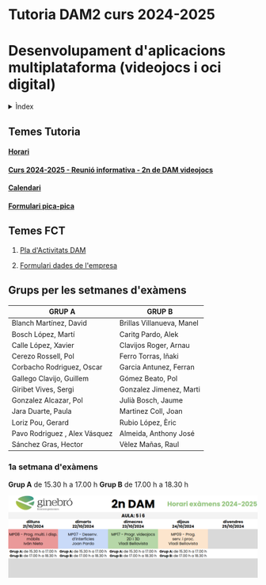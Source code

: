 # Tutoria DAM2 curs 2024-2025

# Desenvolupament d'aplicacions multiplataforma (videojocs i oci digital)

<details><summary>Ìndex</summary>
<hr>

### **1.** [Temes tutoria](#temes-tutoria)

### **2.** [Temes FCT](#temes-fct)

### **3.** [Grups per les setmanes d'exàmens](#grups-per-les-setmanes-dexàmens)

#### &nbsp;&nbsp;&nbsp;&nbsp;&nbsp;&nbsp;  **3.1.** [1a setmana d'exàmens](#1a-setmana-dexàmens)

<hr>
</details>

## Temes Tutoria

#### [Horari](./horari-dam2-2024-2025.pdf)

#### [Curs 2024-2025 - Reunió informativa - 2n de DAM videojocs](./reunio-families-dam2-curs-2024-2025.pdf)

#### [Calendari](https://calendar.google.com/calendar/embed?src=c_0fdb75ac4a12020449ceee819dd9100fa7216a5b580b8b49064a3ec58135d5b4%40group.calendar.google.com&ctz=Europe%2FMadrid)

#### [Formulari pica-pica](https://forms.gle/ZehDY8qG8WpdgQUv7)

## Temes FCT

1. [Pla d'Activitats DAM](pla-d-activitats-dam.pdf)

1. [Formulari dades de l'empresa](https://docs.google.com/forms/d/1SP3yrdzbV2eXbzPK0fYHxTcMViiIIRzJzUUWpru14T4)


## Grups per les setmanes d'exàmens

|**GRUP A**|**GRUP B**|
|----|----|
|Blanch Martínez, David	| Brillas Villanueva, Manel|
|Bosch López, Martí	| Caritg Pardo, Alek|
|Calle López, Xavier	| Clavijos Roger, Arnau|
|Cerezo Rossell, Pol	| Ferro Torras, Iñaki|
|Corbacho Rodriguez, Oscar	| Garcia Antunez, Ferran|
|Gallego Clavijo, Guillem	| Gómez Beato, Pol|
|Giribet Vives, Sergi	| Gonzalez Jimenez, Marti|
|Gonzalez Alcazar, Pol	| Julià Bosch, Jaume|
|Jara Duarte, Paula	| Martinez Coll, Joan|
|Loriz Pou, Gerard	| Rubio López, Èric|
|Pavo Rodriguez , Alex	Vásquez | Almeida, Anthony José|
|Sánchez Gras, Hector	| Vèlez Mañas, Raul|


### 1a setmana d'exàmens

**Grup A** de 15.30 h a 17.00 h       **Grup B** de 17.00 h a 18.30 h

![alt text](horari-dam2-1a-setmana-examens.png)
